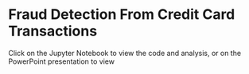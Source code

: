 # Fraud Detection From Credit Card Transactions

Click on the Jupyter Notebook to view the code and analysis, or on the PowerPoint presentation to view 

